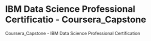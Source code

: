 # IBM Data Science Professional Certificatio - Coursera_Capstone
Coursera_Capstone - IBM Data Science Professional Certification
